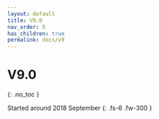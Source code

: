 ```yaml
---
layout: default
title: V9.0
nav_order: 5
has_children: true
permalink: docs/v9
---
```


# V9.0
{: .no_toc }

Started around 2018 September
{: .fs-6 .fw-300 }
